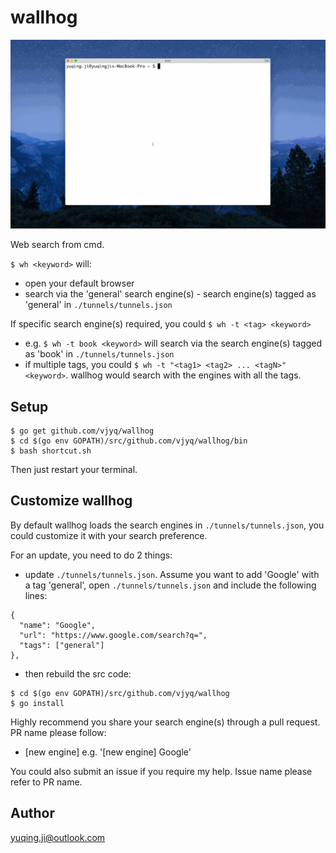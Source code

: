 # wallhog

![demo](./demo-general.gif)

Web search from cmd. 

`$ wh <keyword>` will:
- open your default browser
- search <keyword> via the 'general' search engine(s) - search engine(s) tagged as 'general' in `./tunnels/tunnels.json`

If specific search engine(s) required, you could `$ wh -t <tag> <keyword>`
- e.g. `$ wh -t book <keyword>` will search <keyword> via the search engine(s) tagged as 'book' in `./tunnels/tunnels.json`
- if multiple tags, you could `$ wh -t "<tag1> <tag2> ... <tagN>" <keyword>`. wallhog would search with the engines with all the tags.

## Setup

```
$ go get github.com/vjyq/wallhog
$ cd $(go env GOPATH)/src/github.com/vjyq/wallhog/bin
$ bash shortcut.sh
```
Then just restart your terminal.

## Customize wallhog

By default wallhog loads the search engines in `./tunnels/tunnels.json`, you could customize it with your search preference. 

For an update, you need to do 2 things:
- update `./tunnels/tunnels.json`. Assume you want to add 'Google' with a tag 'general', open `./tunnels/tunnels.json` and include the following lines:
```
{
  "name": "Google",
  "url": "https://www.google.com/search?q=",
  "tags": ["general"]
},
```
- then rebuild the src code: 
```
$ cd $(go env GOPATH)/src/github.com/vjyq/wallhog
$ go install
```

Highly recommend you share your search engine(s) through a pull request. PR name please follow: 
- [new engine] <engine-name>
e.g. '[new engine] Google'

You could also submit an issue if you require my help. Issue name please refer to PR name. 

## Author

yuqing.ji@outlook.com